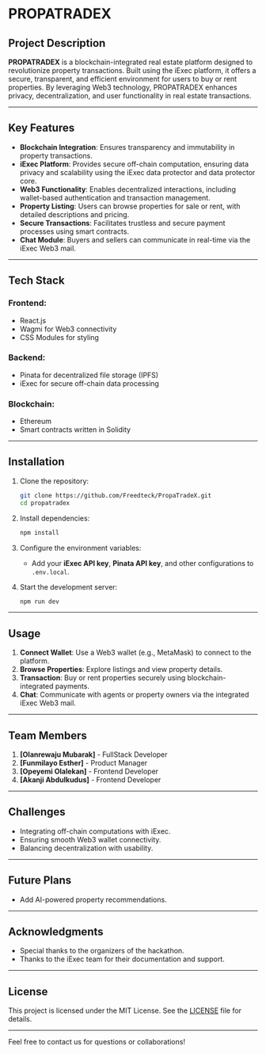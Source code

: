 # PROPATRADEX

## Project Description  
**PROPATRADEX** is a blockchain-integrated real estate platform designed to revolutionize property transactions. Built using the iExec platform, it offers a secure, transparent, and efficient environment for users to buy or rent properties. By leveraging Web3 technology, PROPATRADEX enhances privacy, decentralization, and user functionality in real estate transactions.

---

## Key Features  
- **Blockchain Integration**: Ensures transparency and immutability in property transactions.  
- **iExec Platform**: Provides secure off-chain computation, ensuring data privacy and scalability using the iExec data protector and data protector core.  
- **Web3 Functionality**: Enables decentralized interactions, including wallet-based authentication and transaction management.  
- **Property Listing**: Users can browse properties for sale or rent, with detailed descriptions and pricing.  
- **Secure Transactions**: Facilitates trustless and secure payment processes using smart contracts.  
- **Chat Module**: Buyers and sellers can communicate in real-time via the iExec Web3 mail.  

---

## Tech Stack  
### **Frontend**:  
- React.js  
- Wagmi for Web3 connectivity  
- CSS Modules for styling  

### **Backend**:  
- Pinata for decentralized file storage (IPFS)  
- iExec for secure off-chain data processing  

### **Blockchain**:  
- Ethereum  
- Smart contracts written in Solidity  

---

## Installation  
1. Clone the repository:  
   ```bash  
   git clone https://github.com/Freedteck/PropaTradeX.git  
   cd propatradex  
   ```  
2. Install dependencies:  
   ```bash  
   npm install  
   ```  
3. Configure the environment variables:  
   - Add your **iExec API key**, **Pinata API key**, and other configurations to `.env.local`.  

4. Start the development server:  
   ```bash  
   npm run dev  
   ```  

---

## Usage  
1. **Connect Wallet**: Use a Web3 wallet (e.g., MetaMask) to connect to the platform.  
2. **Browse Properties**: Explore listings and view property details.  
3. **Transaction**: Buy or rent properties securely using blockchain-integrated payments.  
4. **Chat**: Communicate with agents or property owners via the integrated iExec Web3 mail.  

---

## Team Members  
1. **[Olanrewaju Mubarak]** - FullStack Developer  
2. **[Funmilayo Esther]** - Product Manager  
3. **[Opeyemi Olalekan]** - Frontend Developer  
4. **[Akanji Abdulkudus]** - Frontend Developer  

---

## Challenges  
- Integrating off-chain computations with iExec.  
- Ensuring smooth Web3 wallet connectivity.  
- Balancing decentralization with usability.  

---

## Future Plans  
- Add AI-powered property recommendations.  

---

## Acknowledgments  
- Special thanks to the organizers of the hackathon.  
- Thanks to the iExec team for their documentation and support.  

---

## License  
This project is licensed under the MIT License. See the [LICENSE](./LICENSE) file for details.  

---

Feel free to contact us for questions or collaborations!